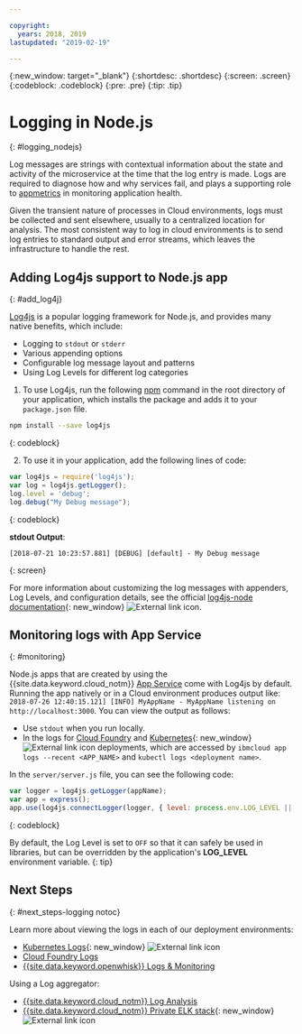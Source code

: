 ```yaml
---

copyright:
  years: 2018, 2019
lastupdated: "2019-02-19"

---
```


{:new_window: target="_blank"}
{:shortdesc: .shortdesc}
{:screen: .screen}
{:codeblock: .codeblock}
{:pre: .pre}
{:tip: .tip}

# Logging in Node.js
{: #logging_nodejs}

Log messages are strings with contextual information about the state and activity of the microservice at the time that the log entry is made. Logs are required to diagnose how and why services fail, and plays a supporting role to [appmetrics](/docs/node/appmetrics.html#metrics) in monitoring application health.

Given the transient nature of processes in Cloud environments, logs must be collected and sent elsewhere, usually to a centralized location for analysis. The most consistent way to log in cloud environments is to send log entries to standard output and error streams, which leaves the infrastructure to handle the rest.

## Adding Log4js support to Node.js app
{: #add_log4j}

[Log4js](https://github.com/log4js-node/log4js-node) is a popular logging framework for Node.js, and provides many native benefits, which include: 
* Logging to `stdout` or `stderr`
* Various appending options
* Configurable log message layout and patterns
* Using Log Levels for different log categories

1. To use Log4js, run the following [npm](https://nodejs.org/) command in the root directory of your application, which installs the package and adds it to your `package.json` file.
  ```bash
  npm install --save log4js
  ```
  {: codeblock}

2. To use it in your application, add the following lines of code:
  ```javascript
  var log4js = require('log4js');
  var log = log4js.getLogger();
  log.level = 'debug';
  log.debug("My Debug message");
  ```
  {: codeblock}

  **stdout Output**:
  ```
  [2018-07-21 10:23:57.881] [DEBUG] [default] - My Debug message
  ```
  {: screen}

For more information about customizing the log messages with appenders, Log Levels, and configuration details, see the official [log4js-node documentation](https://log4js-node.github.io/log4js-node/){: new_window} ![External link icon](../icons/launch-glyph.svg "External link icon").

## Monitoring logs with App Service
{: #monitoring}

Node.js apps that are created by using the {{site.data.keyword.cloud_notm}} [App Service](https://cloud.ibm.com/developer/appservice/dashboard) come with Log4js by default. Running the app natively or in a Cloud environment produces output like: `2018-07-26 12:40:15.121] [INFO] MyAppName - MyAppName listening on http://localhost:3000`. You can view the output as follows:
* Use `stdout` when you run locally.
* In the logs for [Cloud Foundry](/docs/services/CloudLogAnalysis/cfapps/logging_cf_apps.html) and [Kubernetes](https://kubernetes.io/docs/concepts/cluster-administration/logging/){: new_window} ![External link icon](../icons/launch-glyph.svg "External link icon") deployments, which are accessed by `ibmcloud app logs --recent <APP_NAME>` and `kubectl logs <deployment name>`.

In the `server/server.js` file, you can see the following code:
```js
var logger = log4js.getLogger(appName);
var app = express();
app.use(log4js.connectLogger(logger, { level: process.env.LOG_LEVEL || 'info' }));
```
{: codeblock}

By default, the Log Level is set to `OFF` so that it can safely be used in libraries, but can be overridden by the application's **LOG_LEVEL** environment variable.
{: tip}

## Next Steps
{: #next_steps-logging notoc}

Learn more about viewing the logs in each of our deployment environments:
* [Kubernetes Logs](https://kubernetes.io/docs/concepts/cluster-administration/logging/){: new_window} ![External link icon](../icons/launch-glyph.svg "External link icon")
* [Cloud Foundry Logs](/docs/services/CloudLogAnalysis/cfapps/logging_cf_apps.html#logging_cf_apps)
* [{{site.data.keyword.openwhisk}} Logs & Monitoring](/docs/openwhisk/openwhisk_logs.html#openwhisk_logs)

Using a Log aggregator:
* [{{site.data.keyword.cloud_notm}} Log Analysis](/docs/services/CloudLogAnalysis/log_analysis_ov.html#log_analysis_ov)
* [{{site.data.keyword.cloud_notm}} Private ELK stack](https://www.ibm.com/support/knowledgecenter/en/SSBS6K_2.1.0.2/manage_metrics/logging_elk.html){: new_window} ![External link icon](../icons/launch-glyph.svg "External link icon")
